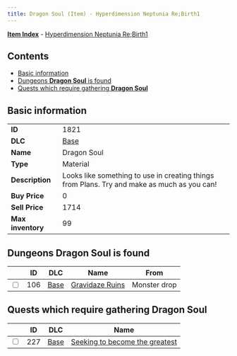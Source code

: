 ```yaml
---
title: Dragon Soul (Item) - Hyperdimension Neptunia Re;Birth1
---
```


[**Item Index**](/neptunia/rb1/item/index.html) - [Hyperdimension Neptunia Re;Birth1](/neptunia/rb1)

## Contents

- [Basic information](#basic-information)
- [Dungeons **Dragon Soul** is found](#dungeons-dragon-soul-is-found)
- [Quests which require gathering **Dragon Soul**](#quests-which-require-gathering-dragon-soul)

## Basic information

|   |   |
| -- | -- |
| **ID** | 1821 |
| **DLC** | [Base](/neptunia/rb1/dlc/1-base.html) |
| **Name** | Dragon Soul |
| **Type** | Material |
| **Description** | Looks like something to use in creating things from Plans. Try and make as much as you can! |
| **Buy Price** | 0 |
| **Sell Price** | 1714 |
| **Max inventory** | 99 |


## Dungeons **Dragon Soul** is found

|    | ID | DLC | Name | From |
| -- | -- | --- | ---- | ---- |
| <input type="checkbox" id="rb1-dungeon-1-106" class="trackbox" /> | 106 | [Base](/neptunia/rb1/dlc/1-base.html) | [Gravidaze Ruins](/neptunia/rb1/dungeon/1-106-gravidaze-ruins.html) | Monster drop |


## Quests which require gathering **Dragon Soul**

|    | ID | DLC | Name |
| -- | -- | --- | ---- |
| <input type="checkbox" id="rb1-quest-1-227" class="trackbox" /> | 227 | [Base](/neptunia/rb1/dlc/1-base.html) | [Seeking to become the greatest](/neptunia/rb1/quest/1-227-seeking-to-become-the-greatest.html) |
